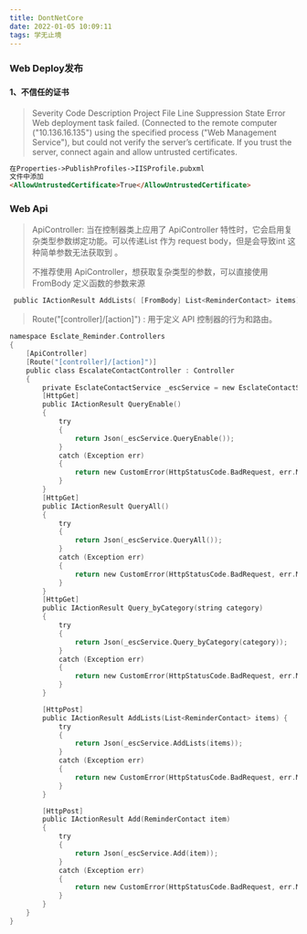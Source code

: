 ```yaml
---
title: DontNetCore
date: 2022-01-05 10:09:11
tags: 学无止境
---
```


### Web Deploy发布
#### 1、不信任的证书
> Severity	Code	Description	Project	File	Line	Suppression State
Error		Web deployment task failed. (Connected to the remote computer ("10.136.16.135") using the specified process ("Web Management Service"), but could not verify the server’s certificate. If you trust the server, connect again and allow untrusted certificates.  

```html
在Properties->PublishProfiles->IISProfile.pubxml
文件中添加
<AllowUntrustedCertificate>True</AllowUntrustedCertificate>
```


### Web Api
> ApiController: 当在控制器类上应用了 ApiController 特性时，它会启用复杂类型参数绑定功能。可以传递List<myclass> 作为 request body，但是会导致int 这种简单参数无法获取到 。
> 
> 不推荐使用 ApiController，想获取复杂类型的参数，可以直接使用 FromBody 定义函数的参数来源

```c
 public IActionResult AddLists( [FromBody] List<ReminderContact> items) 
```
> Route("[controller]/[action]") : 用于定义 API 控制器的行为和路由。
```C
namespace Esclate_Reminder.Controllers
{
    [ApiController]
    [Route("[controller]/[action]")]
    public class EscalateContactController : Controller
    {
        private EsclateContactService _escService = new EsclateContactService();
        [HttpGet]
        public IActionResult QueryEnable()
        {
            try
            {
                return Json(_escService.QueryEnable());
            }
            catch (Exception err)
            {
                return new CustomError(HttpStatusCode.BadRequest, err.Message);
            }
        }
        [HttpGet]
        public IActionResult QueryAll()
        {
            try
            {
                return Json(_escService.QueryAll());
            }
            catch (Exception err)
            {
                return new CustomError(HttpStatusCode.BadRequest, err.Message);
            }
        }
        [HttpGet]
        public IActionResult Query_byCategory(string category)
        {
            try
            {
                return Json(_escService.Query_byCategory(category));
            }
            catch (Exception err)
            {
                return new CustomError(HttpStatusCode.BadRequest, err.Message);
            }
        }

        [HttpPost]
        public IActionResult AddLists(List<ReminderContact> items) {
            try
            {
                return Json(_escService.AddLists(items));
            }
            catch (Exception err)
            {
                return new CustomError(HttpStatusCode.BadRequest, err.Message);
            }
        }

        [HttpPost]
        public IActionResult Add(ReminderContact item)
        {
            try
            {
                return Json(_escService.Add(item));
            }
            catch (Exception err)
            {
                return new CustomError(HttpStatusCode.BadRequest, err.Message);
            }
        }
    }
}
```